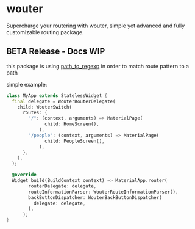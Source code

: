 # wouter

Supercharge your routering with wouter, simple yet advanced and fully customizable routing package.

## BETA Release - Docs WIP

this package is using [path_to_regexp](https://pub.dev/packages/path_to_regexp) in order to match route pattern to a path

simple example:

```dart
class MyApp extends StatelessWidget {
  final delegate = WouterRouterDelegate(
    child: WouterSwitch(
      routes: {
        "/": (context, arguments) => MaterialPage(
              child: HomeScreen(),
            ),
        "/people": (context, arguments) => MaterialPage(
              child: PeopleScreen(),
            ),
      },
    ),
  );

  @override
  Widget build(BuildContext context) => MaterialApp.router(
        routerDelegate: delegate,
        routeInformationParser: WouterRouteInformationParser(),
        backButtonDispatcher: WouterBackButtonDispatcher(
          delegate: delegate,
        ),
      );
}
```
